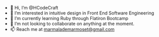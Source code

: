 - 👋 Hi, I’m @HCodeCraft
- 👀 I’m interested in intuitive design in Front End Software Engineering
- 🌱 I’m currently learning Ruby through Flatiron Bootcamp
- 💞️ I’m not looking to collaborate on anything at the moment.
- 📫 Reach me at marmalademarmoset@gmail.com


